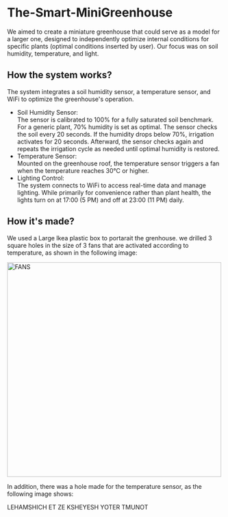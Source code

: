 # The-Smart-MiniGreenhouse
We aimed to create a miniature greenhouse that could serve as a model for a larger one, designed to independently optimize internal conditions for specific plants (optimal conditions inserted by user). Our focus was on soil humidity, temperature, and light.

## How the system works?
The system integrates a soil humidity sensor, a temperature sensor, and WiFi to optimize the greenhouse's operation.  

- Soil Humidity Sensor:  
  The sensor is calibrated to 100% for a fully saturated soil benchmark. For a generic plant, 70% humidity is set as optimal. The sensor checks the soil every 20 seconds. If the humidity drops below 70%, irrigation activates for 20 seconds. Afterward, the sensor checks again and repeats the irrigation cycle as needed until optimal humidity is restored.  
- Temperature Sensor:  
  Mounted on the greenhouse roof, the temperature sensor triggers a fan when the temperature reaches 30°C or higher.  
- Lighting Control:  
  The system connects to WiFi to access real-time data and manage lighting. While primarily for convenience rather than plant health, the lights turn on at 17:00 (5 PM) and off at 23:00 (11 PM) daily.  

## How it's made?
We used a Large Ikea plastic box to portarait the grenhouse. we drilled 3 square holes in the size of 3 fans that are activated according to temperature, as shown in the following image: 

<img src="IMG_3485.HEIC" alt="FANS" width="500">

In addition, there was a hole made for the temperature sensor, as the following image shows:

LEHAMSHICH ET ZE KSHEYESH YOTER TMUNOT





 


